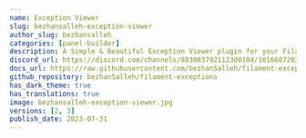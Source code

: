 ```yaml
---
name: Exception Viewer
slug: bezhansalleh-exception-viewer
author_slug: bezhansalleh
categories: [panel-builder]
description: A Simple & Beautiful Exception Viewer plugin for your Filament Panels.
discord_url: https://discord.com/channels/883083792112300104/1016687203704918047
docs_url: https://raw.githubusercontent.com/bezhanSalleh/filament-exceptions/main/README.md
github_repository: bezhanSalleh/filament-exceptions
has_dark_theme: true
has_translations: true
image: bezhansalleh-exception-viewer.jpg
versions: [2, 3]
publish_date: 2023-07-31
---
```


